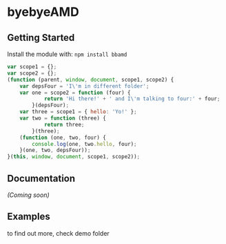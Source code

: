 # byebyeAMD

## Getting Started
Install the module with: `npm install bbamd`

```javascript
var scope1 = {};
var scope2 = {};
(function (parent, window, document, scope1, scope2) {
    var depsFour = 'I\'m in different folder';
    var one = scope2 = function (four) {
            return 'Hi there!' + ' and I\'m talking to four:' + four;
        }(depsFour);
    var three = scope1 = { hello: 'Yo!' };
    var two = function (three) {
            return three;
        }(three);
    (function (one, two, four) {
        console.log(one, two.hello, four);
    }(one, two, depsFour));
}(this, window, document, scope1, scope2));

```

## Documentation
_(Coming soon)_

## Examples
to find out more, check demo folder

